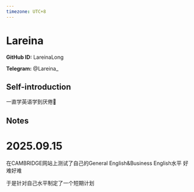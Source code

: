 ```yaml
---
timezone: UTC+8
---
```


# Lareina

**GitHub ID:** LareinaLong

**Telegram:** @Lareina_

## Self-introduction

一直学英语学到厌倦🫡

## Notes
<!-- Content_START -->
# 2025.09.15
<!-- DAILY_CHECKIN_2025-09-15_START -->
在CAMBRIDGE网站上测试了自己的General English&Business English水平 好难好难

于是针对自己水平制定了一个短期计划
<!-- DAILY_CHECKIN_2025-09-15_END -->
<!-- Content_END -->
